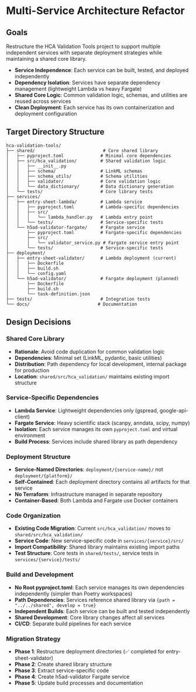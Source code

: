 # Multi-Service Architecture Refactor

## Goals

Restructure the HCA Validation Tools project to support multiple independent services with separate deployment strategies while maintaining a shared core library.

- **Service Independence**: Each service can be built, tested, and deployed independently
- **Dependency Isolation**: Services have separate dependency management (lightweight Lambda vs heavy Fargate)
- **Shared Core Logic**: Common validation logic, schemas, and utilities are reused across services
- **Clean Deployment**: Each service has its own containerization and deployment configuration

## Target Directory Structure

```
hca-validation-tools/
├── shared/                          # Core shared library
│   ├── pyproject.toml              # Minimal core dependencies
│   ├── src/hca_validation/         # Shared validation logic
│   │   ├── __init__.py
│   │   ├── schema/                 # LinkML schemas
│   │   ├── schema_utils/           # Schema utilities
│   │   ├── validator/              # Core validation logic
│   │   └── data_dictionary/        # Data dictionary generation
│   └── tests/                      # Core library tests
├── services/
│   ├── entry-sheet-lambda/         # Lambda service
│   │   ├── pyproject.toml          # Lambda-specific dependencies
│   │   ├── src/
│   │   │   └── lambda_handler.py   # Lambda entry point
│   │   └── tests/                  # Service-specific tests
│   └── h5ad-validator-fargate/     # Fargate service
│       ├── pyproject.toml          # Fargate-specific dependencies
│       ├── src/
│       │   └── validator_service.py # Fargate service entry point
│       └── tests/                  # Service-specific tests
├── deployment/
│   ├── entry-sheet-validator/      # Lambda deployment (current)
│   │   ├── Dockerfile
│   │   ├── build.sh
│   │   └── config.yaml
│   └── h5ad-validator/             # Fargate deployment (planned)
│       ├── Dockerfile
│       ├── build.sh
│       └── task-definition.json
├── tests/                          # Integration tests
└── docs/                          # Documentation
```

## Design Decisions

### **Shared Core Library**

- **Rationale**: Avoid code duplication for common validation logic
- **Dependencies**: Minimal set (LinkML, pydantic, basic utilities)
- **Distribution**: Path dependency for local development, internal package for production
- **Location**: `shared/src/hca_validation/` maintains existing import structure

### **Service-Specific Dependencies**

- **Lambda Service**: Lightweight dependencies only (gspread, google-api-client)
- **Fargate Service**: Heavy scientific stack (scanpy, anndata, scipy, numpy)
- **Isolation**: Each service manages its own `pyproject.toml` and virtual environment
- **Build Process**: Services include shared library as path dependency

### **Deployment Structure**

- **Service-Named Directories**: `deployment/{service-name}/` not `deployment/{platform}/`
- **Self-Contained**: Each deployment directory contains all artifacts for that service
- **No Terraform**: Infrastructure managed in separate repository
- **Container-Based**: Both Lambda and Fargate use Docker containers

### **Code Organization**

- **Existing Code Migration**: Current `src/hca_validation/` moves to `shared/src/hca_validation/`
- **Service Code**: New service-specific code in `services/{service}/src/`
- **Import Compatibility**: Shared library maintains existing import paths
- **Test Structure**: Core tests in `shared/tests/`, service tests in `services/{service}/tests/`

### **Build and Development**

- **No Root pyproject.toml**: Each service manages its own dependencies independently (simpler than Poetry workspaces)
- **Path Dependencies**: Services reference shared library via `{path = "../../shared", develop = true}`
- **Independent Builds**: Each service can be built and tested independently
- **Shared Development**: Core library changes affect all services
- **CI/CD**: Separate build pipelines for each service

### **Migration Strategy**

- **Phase 1**: Restructure deployment directories (✅ completed for entry-sheet-validator)
- **Phase 2**: Create shared library structure
- **Phase 3**: Extract service-specific code
- **Phase 4**: Create h5ad-validator Fargate service
- **Phase 5**: Update build processes and documentation
